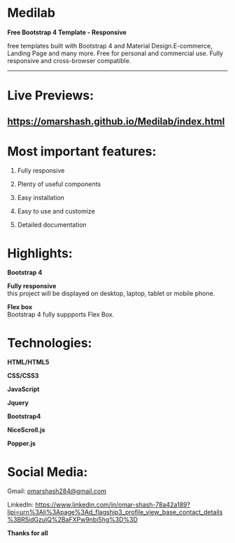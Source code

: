 # Medilab
**Free Bootstrap 4 Template - Responsive**

free templates built with Bootstrap 4 and Material Design.E-commerce, Landing Page and many more. Free for personal and commercial use. Fully responsive and cross-browser compatible.

________

# Live Previews:

## https://omarshash.github.io/Medilab/index.html

# Most important features:

1. Fully responsive

2. Plenty of useful components

3. Easy installation

4. Easy to use and customize

5. Detailed documentation

# Highlights:

**Bootstrap 4**

**Fully responsive**  
this project will be displayed on desktop, laptop, tablet or mobile phone.

**Flex box**  
Bootstrap 4 fully suppports Flex Box.

# Technologies:

**HTML/HTML5**

**CSS/CSS3**

**JavaScript**

**Jquery**

**Bootstrap4**

**NiceScroll.js**

**Popper.js**

# Social Media:  

Gmail: omarshash284@gmail.com

LinkedIn: https://www.linkedin.com/in/omar-shash-78a42a189?lipi=urn%3Ali%3Apage%3Ad_flagship3_profile_view_base_contact_details%3BR5idGzulQ%2BaFXPw9nbi5hg%3D%3D

**Thanks for all**
